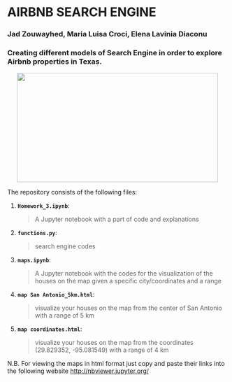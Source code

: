 # AIRBNB SEARCH ENGINE
### Jad Zouwayhed, Maria Luisa Croci, Elena Lavinia Diaconu

### Creating different models of Search Engine in order to explore Airbnb properties in Texas. 

<p align="center">
  <img width="460" height="250" src="http://rentmoreweeks.com/wp-content/uploads/2016/05/airbnb-peter-griffin.jpg">
</p>

The repository consists of the following files:
1. __`Homework_3.ipynb`__: 
     > A Jupyter notebook with a part of code and explanations 
2. __`functions.py`__:
     > search engine codes
3. __`maps.ipynb`__:
     > A Jupyter notebook with the codes for the visualization of the houses on the map given a specific city/coordinates and a range
4. __`map San Antonio_5km.html`__: 
     > visualize your houses on the map from the center of San Antonio with a range of 5 km
5. __`map coordinates.html`__: 
     > visualize your houses on the map from the coordinates (29.829352, -95.081549) with a range of 4 km
 
N.B. For viewing the maps in html format just copy and paste their links into the following website http://nbviewer.jupyter.org/
